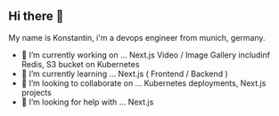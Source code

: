 ## Hi there 👋

My name is Konstantin, i'm a devops engineer from munich, germany.

- 🔭 I’m currently working on ... Next.js Video / Image Gallery includinf Redis, S3 bucket on Kubernetes
- 🌱 I’m currently learning ... Next.js ( Frontend / Backend )
- 👯 I’m looking to collaborate on ... Kubernetes deployments, Next.js projects
- 🤔 I’m looking for help with ... Next.js
